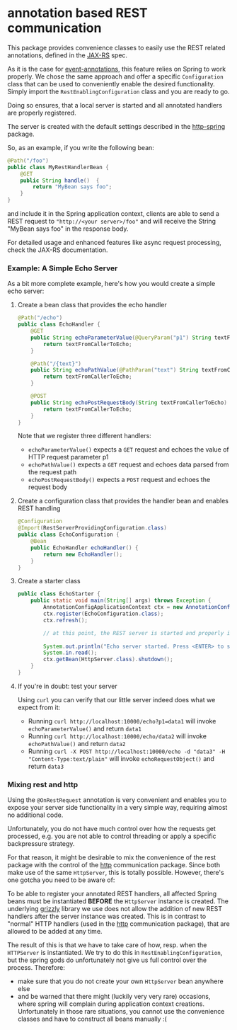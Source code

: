 # annotation based REST communication

This package provides convenience classes to easily use the REST related annotations, defined
in the [JAX-RS](https://projects.eclipse.org/projects/ee4j.jaxrs) spec.

As it is the case for [event-annotations](../event-annotations/README.md), this feature relies on Spring
to work properly. We chose the same approach and offer a specific ```Configuration``` class that
can be used to conveniently enable the desired functionality. Simply import the ```RestEnablingConfiguration```
class and you are ready to go.

Doing so ensures, that a local server is started and all annotated handlers are properly registered.

The server is created with the default settings described in the [http-spring](../http-spring/README.md)
package.



So, as an example, if you write the following bean:

```Java
@Path("/foo")
public class MyRestHandlerBean {
    @GET
    public String handle()  {
        return "MyBean says foo";
    }
}
```

and include it in the Spring application context, clients are able to send a REST request
to ```"http://<your server>/foo"``` and will receive the String "MyBean says foo" in the response body.

For detailed usage and enhanced features like async request processing, check the JAX-RS documentation.

### Example: A Simple Echo Server

As a bit more complete example, here's how you would create a simple echo server:

1. Create a bean class that provides the echo handler
    
    ```Java
    @Path("/echo")
    public class EchoHandler {
        @GET
        public String echoParameterValue(@QueryParam("p1") String textFromCallerToEcho) {
            return textFromCallerToEcho;
        }
    
        @Path("/{text}")
        public String echoPathValue(@PathParam("text") String textFromCallerToEcho) {
            return textFromCallerToEcho;
        }
    
        @POST
        public String echoPostRequestBody(String textFromCallerToEcho) {
            return textFromCallerToEcho;
        }
    }
    ```
    
    Note that we register three different handlers:
    * ```echoParameterValue()``` expects a ```GET``` request and echoes the value of HTTP request parameter p1
    * ```echoPathValue()``` expects a ```GET``` request and echoes data parsed from the request path
    * ```echoPostRequestBody()``` expects a ```POST``` request and echoes the request body
    
1. Create a configuration class that provides the handler bean and enables REST handling
    
    ```Java
    @Configuration
    @Import(RestServerProvidingConfiguration.class)
    public class EchoConfiguration {
        @Bean
        public EchoHandler echoHandler() {
            return new EchoHandler();
        }
    }
    ```
    
1. Create a starter class
    
    ```Java
    public class EchoStarter {
        public static void main(String[] args) throws Exception {
            AnnotationConfigApplicationContext ctx = new AnnotationConfigApplicationContext();
            ctx.register(EchoConfiguration.class);
            ctx.refresh();
    
            // at this point, the REST server is started and properly initialized
            
            System.out.println("Echo server started. Press <ENTER> to stop the server...");
            System.in.read();
            ctx.getBean(HttpServer.class).shutdown();
        }
    }
    ```
        
1. If you're in doubt: test your server

   Using ```curl``` you can verify that our little server indeed does what we expect from it:
   
   * Running ```curl http://localhost:10000/echo?p1=data1``` will invoke ```echoParameterValue()``` 
   and return ```data1```
   * Running ```curl http://localhost:10000/echo/data2``` will invoke ```echoPathValue()``` 
   and return ```data2```
   * Running ```curl -X POST http://localhost:10000/echo -d "data3" -H "Content-Type:text/plain"```
    will invoke ```echoRequestObject()``` and return ```data3```
     
### Mixing rest and http

Using the ```@OnRestRequest``` annotation is very convenient and enables you to expose your server
side functionality in a very simple way, requiring almost no additional code. 

Unfortunately, you do not have much control over how the requests get processed, e.g. you are
not able to control threading or apply a specific backpressure strategy.

For that reason, it might be desirable to mix the convenience of the rest package with
the control of the [http](../http/README-md) communication package. Since both make use of the same 
```HttpServer```, this is totally possible. However, there's one gotcha you need to be aware of:

To be able to register your annotated REST handlers, all affected Spring beans must be instantiated
__BEFORE__ the ```HttpServer``` instance is created. The underlying [grizzly](https://javaee.github.io/grizzly/) 
library we use does not allow the addition of new REST handlers after the server instance was created. This is in 
contrast to "normal" HTTP handlers (used in the [http](../http/README-md) communication package), 
that are allowed to be added at any time.

The result of this is that we have to take care of how, resp. when the ```HTTPServer``` is instantiated.
We try to do this in ```RestEnablingConfiguration```, but the spring gods do unfortunately not give us full
control over the process. Therefore:
- make sure that you do not create your own ```HttpServer``` bean anywhere else
- and be warned that there might (luckily very very rare) occasions, where spring will complain during application 
context creations. Unfortunately in those rare situations, you cannot use the convenience classes and have
to construct all beans manually :(
